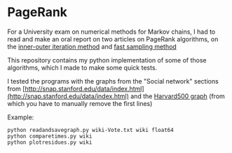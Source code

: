 PageRank 
======

For a University exam on numerical methods for Markov chains, I had to read and make an oral report on two articles on PageRank algorithms, on the [inner-outer iteration method](http://citeseerx.ist.psu.edu/viewdoc/summary?doi=10.1.1.154.8204) and [fast sampling method](http://link.springer.com/article/10.1007%2Fs10115-013-0691-1)

This repository contains my python implementation of some of those algorithms, which I made to make some quick tests.

I tested the programs with the  graphs from the "Social network" sections from  [http://snap.stanford.edu/data/index.html](http://snap.stanford.edu/data/index.html) and the [Harvard500 graph](http://www.cise.ufl.edu/research/sparse/matrices/MathWorks/Harvard500.html) (from which you have to manually remove the first lines) 

Example:

	python readandsavegraph.py wiki-Vote.txt wiki float64
	python comparetimes.py wiki
	python plotresidues.py wiki


